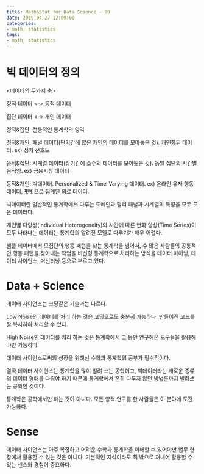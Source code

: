 ```yaml
---
title: Math&Stat for Data Science - 00
date: 2019-04-27 12:00:00
categories:
- math, statistics
tags:
- math, statistics
---
```


# 빅 데이터의 정의

<데이터의 두가지 축>

정적 데이터 <-> 동적 데이터

집단 데이터 <-> 개인 데이터

정적&집단: 전통적인 통계학의 영역

정적&개인: 패널 데이터(단기간에 많은 개인의 데이터를 모아놓은 것). 개인화된 데이터. ex) 정치 선호도

동적&집단: 시계열 데이터(장기간에 소수의 데이터를 모아놓은 것). 동일 집단의 시간별 움직임. ex) 금융시장 데이터

동적&개인: 빅데이터. Personalized & Time-Varying 데이터. ex) 온라인 유저 행동 데이터, 핏빗으로 집계된 의료 데이터.

빅데이터란 일반적인 통계학에서 다루는 도메인과 달리 패널과 시계열의 특징을 모두 모은 데이터다.

개인별 다양성(Individual Heterogeneity)와 시간에 따른 변화 양상(Time Series)이 모두 나타나는 데이터는 통계학의 알려진 모델로 다루기가 매우 어렵다.

샘플 데이터에서 모집단의 행동 패턴을 찾는 통계학을 넘어서, 수 많은 사람들의 공통적인 행동 패턴을 찾아내는 작업을 비선형 통계학으로 처리하는 방식을 데이터 마이닝, 데이터 사이언스, 머신러닝 등으로 부르고 있다.

# Data + Science
데이터 사이언스는 코딩같은 기술과는 다르다.

Low Noise인 데이터를 처리 하는 것은 코딩으로도 충분히 가능하다. 만들어진 코드를 잘 복사하여 처리할 수 있다.

High Noise인 데이터를 처리 하는 것은 통계학에서 그 동안 연구해온 도구들을 활용해야만 가능하다.

데이터 사이언스로써의 성장을 위해선 수학과 통계학의 공부가 필수적이다.

결국 데이터 사이언스는 통계학을 많이 빌려 쓰는 공학이고, 빅데이터라는 새로운 종류의 데이터 형태를 다뤄야 하기 때문에 통계학에서 흔히 다루지 않던 방법론까지 빌려쓰는 공학인 것이다.

통계학은 공학에서만 하는 것이 아니다. 모든 양적 연구를 한 사람들은 이 분야에 도전 가능하다.

# Sense
데이터 사이언스는 아주 복잡하고 어려운 수학과 통계학을 이해할 수 있어야만 업무 현장에서 활용할 수 있는 것은 아니다. 기본적인 지식이라도 책 밖으로 꺼내어 활용할 수 있는 센스와 경험이 중요하다.


